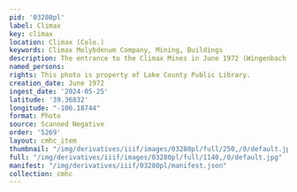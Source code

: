 ```yaml
---
pid: '03280pl'
label: Climax
key: climax
location: Climax (Colo.)
keywords: Climax Molybdenum Company, Mining, Buildings
description: The entrance to the Climax Mines in June 1972 (Wingenbach Collection)
named_persons: 
rights: This photo is property of Lake County Public Library.
creation_date: June 1972
ingest_date: '2024-05-25'
latitude: '39.36832'
longitude: "-106.18744"
format: Photo
source: Scanned Negative
order: '5269'
layout: cmhc_item
thumbnail: "/img/derivatives/iiif/images/03280pl/full/250,/0/default.jpg"
full: "/img/derivatives/iiif/images/03280pl/full/1140,/0/default.jpg"
manifest: "/img/derivatives/iiif/03280pl/manifest.json"
collection: cmhc
---
```

